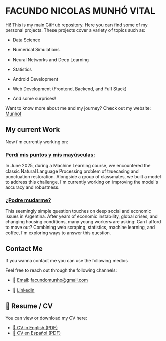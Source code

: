 # FACUNDO NICOLAS MUNHÓ VITAL

Hi! This is my main GitHub repository. Here you can find some of my personal projects. These projects cover a variety of topics such as:

+ Data Science

+ Numerical Simulations

+ Neural Networks and Deep Learning

+ Statistics

+ Android Development

+ Web Development (Frontend, Backend, and Full Stack)

+ And some surprises!

Want to know more about me and my journey? Check out my website: [Munhof](https://munhof.com.ar)

## My current Work

Now i'm currently working on:

### [Perdí mis puntos y mis mayúsculas: ](https://github.com/munhof/perdi-mis-mayusculas-y-mi-puntos)

In June 2025, during a Machine Learning course, we encountered the classic Natural Language Processing problem of truecasing and punctuation restoration. Alongside a group of classmates, we built a model to address this challenge. I'm currently working on improving the model's accuracy and robustness.

### [¿Podre mudarme?](https://github.com/munhof/podre_mudarme)

This seemingly simple question touches on deep social and economic issues in Argentina. After years of economic instability, global crises, and changing housing conditions, many young workers are asking: Can I afford to move out?
Combining web scraping, statistics, machine learning, and coffee, I'm exploring ways to answer this question.

## Contact Me

If you wanna contact me you can use the following medios


Feel free to reach out through the following channels:

+ 📧 [Email]( facundomunho@gmail.com): facundomunho@gmail.com

+ 💼 [LinkedIn](https://www.linkedin.com/in/facundomunho/)


## 📄 Resume / CV

You can view or download my CV here:

- [📄 CV in English (PDF)](https://github.com/munhof/munhof/blob/3bf0690cf41910347d574d6ec86cc1ef8357646c/Munh%C3%B3%20Vital%20Facundo%20Nicolas%20-%20CV%20-%20ES.pdf)
- [📄 CV en Español (PDF)](https://github.com/munhof/munhof/blob/3bf0690cf41910347d574d6ec86cc1ef8357646c/Munh%C3%B3%20Vital%20Facundo%20Nicolas%20-%20CV%20-%20EN.pdf)
